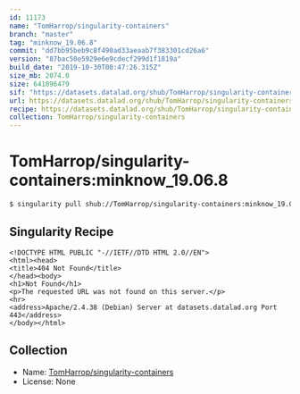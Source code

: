 ```yaml
---
id: 11173
name: "TomHarrop/singularity-containers"
branch: "master"
tag: "minknow_19.06.8"
commit: "dd7bb95beb9c8f490ad33aeaab7f383301cd26a6"
version: "87bac50e5929e6e9cdecf299d1f1819a"
build_date: "2019-10-30T00:47:26.315Z"
size_mb: 2074.0
size: 641896479
sif: "https://datasets.datalad.org/shub/TomHarrop/singularity-containers/minknow_19.06.8/2019-10-30-dd7bb95b-87bac50e/87bac50e5929e6e9cdecf299d1f1819a.sif"
url: https://datasets.datalad.org/shub/TomHarrop/singularity-containers/minknow_19.06.8/2019-10-30-dd7bb95b-87bac50e/
recipe: https://datasets.datalad.org/shub/TomHarrop/singularity-containers/minknow_19.06.8/2019-10-30-dd7bb95b-87bac50e/Singularity
collection: TomHarrop/singularity-containers
---
```


# TomHarrop/singularity-containers:minknow_19.06.8

```bash
$ singularity pull shub://TomHarrop/singularity-containers:minknow_19.06.8
```

## Singularity Recipe

```singularity
<!DOCTYPE HTML PUBLIC "-//IETF//DTD HTML 2.0//EN">
<html><head>
<title>404 Not Found</title>
</head><body>
<h1>Not Found</h1>
<p>The requested URL was not found on this server.</p>
<hr>
<address>Apache/2.4.38 (Debian) Server at datasets.datalad.org Port 443</address>
</body></html>
```

## Collection

 - Name: [TomHarrop/singularity-containers](https://github.com/TomHarrop/singularity-containers)
 - License: None

